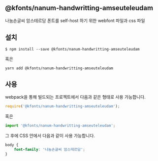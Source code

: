 
@kfonts/nanum-handwritting-amseuteleudam
---------------------

나눔손글씨 암스테르담 폰트를 self-host 하기 위한 webfont 파일과 css 파일

설치
----

```
$ npm install --save @kfonts/nanum-handwritting-amseuteleudam
```

혹은

```
yarn add @kfonts/nanum-handwritting-amseuteleudam
```

사용
----

webpack을 통해 빌드되는 프로젝트에서 다음과 같은 형태로 사용 가능합니다.

```js
require('@kfonts/nanum-handwritting-amseuteleudam');
```

혹은

```js
import '@kfonts/nanum-handwritting-amseuteleudam';
```

그 후에 CSS 안에서 다음과 같이 사용 가능합니다.

```css
body {
    font-family: '나눔손글씨 암스테르담';
}
```
